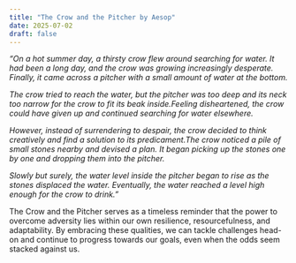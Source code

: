 ```yaml
---
title: "The Crow and the Pitcher by Aesop"
date: 2025-07-02
draft: false
---
```


<p><em id="">“On a hot summer day, a thirsty crow flew around searching for water. It had been a long day, and the crow was growing increasingly desperate. Finally, it came across a pitcher with a small amount of water at the bottom. </em></p><p><em id="">The crow tried to reach the water, but the pitcher was too deep and its neck too narrow for the crow to fit its beak inside.Feeling disheartened, the crow could have given up and continued searching for water elsewhere. </em></p><p><em id="">However, instead of surrendering to despair, the crow decided to think creatively and find a solution to its predicament.The crow noticed a pile of small stones nearby and devised a plan. It began picking up the stones one by one and dropping them into the pitcher. </em></p><p><em id="">Slowly but surely, the water level inside the pitcher began to rise as the stones displaced the water. Eventually, the water reached a level high enough for the crow to drink.”</em></p><p><em id="">‍</em>The Crow and the Pitcher serves as a timeless reminder that the power to overcome adversity lies within our own resilience, resourcefulness, and adaptability. By embracing these qualities, we can tackle challenges head-on and continue to progress towards our goals, even when the odds seem stacked against us.</p>